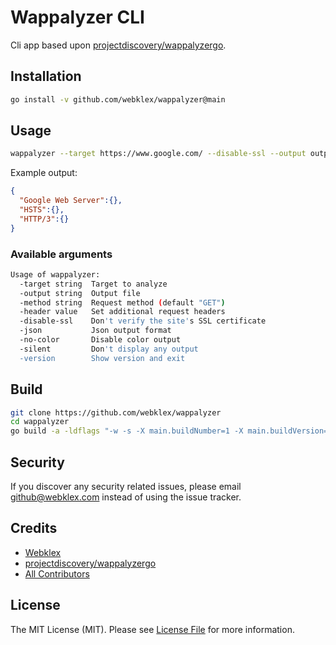 # Wappalyzer CLI

Cli app based upon [projectdiscovery/wappalyzergo](https://github.com/projectdiscovery/wappalyzergo).


## Installation
```bash
go install -v github.com/webklex/wappalyzer@main
```

## Usage
```bash
wappalyzer --target https://www.google.com/ --disable-ssl --output output.txt --json
```
Example output:
```json
{
  "Google Web Server":{},
  "HSTS":{},
  "HTTP/3":{}
}
```

### Available arguments
```bash
Usage of wappalyzer:
  -target string  Target to analyze
  -output string  Output file
  -method string  Request method (default "GET")
  -header value   Set additional request headers
  -disable-ssl    Don't verify the site's SSL certificate
  -json           Json output format
  -no-color       Disable color output
  -silent         Don't display any output
  -version        Show version and exit
```


## Build
```bash
git clone https://github.com/webklex/wappalyzer
cd wappalyzer
go build -a -ldflags "-w -s -X main.buildNumber=1 -X main.buildVersion=custom" -o wappalyzer
```


## Security
If you discover any security related issues, please email github@webklex.com instead of using the issue tracker.


## Credits
- [Webklex][link-author]
- [projectdiscovery/wappalyzergo](https://github.com/projectdiscovery/wappalyzergo)
- [All Contributors][link-contributors]


## License
The MIT License (MIT). Please see [License File](LICENSE.md) for more information.


[link-author]: https://github.com/webklex
[link-contributors]: https://github.com/webklex/wappalyzer/graphs/contributors